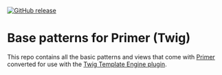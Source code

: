 
[![GitHub release](https://img.shields.io/github/release/rareloop/primer-patterns-twig.svg)](https://github.com/Rareloop/primer-patterns-twig/releases/latest)

# Base patterns for Primer (Twig)

This repo contains all the basic patterns and views that come with [Primer](http://github.com/rareloop/primer) converted for use with the [Twig Template Engine plugin](https://github.com/Rareloop/primer-template-engine-twig).
